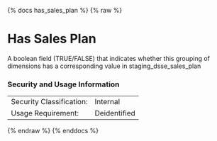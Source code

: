 {% docs has_sales_plan %}
{% raw %}

<a name="has_sales_plan"></a>
# Has Sales Plan
A boolean field (TRUE/FALSE) that indicates whether this grouping of dimensions has a 
corresponding value in staging_dsse_sales_plan

### Security and Usage Information
|     |     |
| --- | --- |
| Security Classification: | Internal |
| Usage Requirement:       | Deidentified |

{% endraw %}
{% enddocs %}